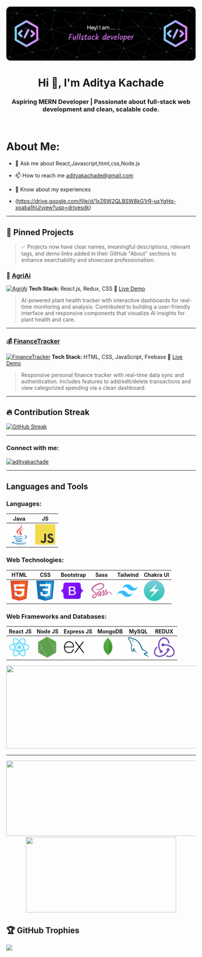 ![Header](./pic.png)
<h1 align="center">Hi 👋, I'm Aditya Kachade</h1>
<h3 align="center">Aspiring MERN Developer | Passionate about full-stack web development and clean, scalable code.</h3>

<div id="header" align="center">
  <img src="https://komarev.com/ghpvc/?username=adityakachade&style=for-the-badge&color=orange" alt=""/>
</div>


#  About Me:

- 💬 Ask me about React,Javascript,html,css,Node.js<br>

- 📫 How to reach me adityakachade@gmail.com

- 📄 Know about my experiences
- (https://drive.google.com/file/d/1xZ6W2QLBSW8kG1rR-uxYgHq-xpaba1hU/view?usp=drivesdk)

---

## 📌 Pinned Projects

> ✅ Projects now have clear names, meaningful descriptions, relevant tags, and demo links added in their GitHub "About" sections to enhance searchability and showcase professionalism.

### 🌱 [AgriAi](https://github.com/adityakachade/AgriAi)

[![AgriAi](https://github-readme-stats.vercel.app/api/pin/?username=adityakachade\&repo=AgriAi)](https://github.com/adityakachade/AgriAi)
**Tech Stack:** React.js, Redux, CSS
🔗 [Live Demo](https://agriaiapp.netlify.app)

> AI-powered plant health tracker with interactive dashboards for real-time monitoring and analysis.
> Contributed to building a user-friendly interface and responsive components that visualize AI insights for plant health and care.

---

### 💰 [FinanceTracker](https://github.com/adityakachade/FinanceTracker)

[![FinanceTracker](https://github-readme-stats.vercel.app/api/pin/?username=adityakachade\&repo=FinanceTracker)](https://github.com/adityakachade/FinanceTracker)
**Tech Stack:** HTML, CSS, JavaScript, Firebase
🔗 [Live Demo](https://trackthefinance.netlify.app)

> Responsive personal finance tracker with real-time data sync and authentication.
> Includes features to add/edit/delete transactions and view categorized spending via a clean dashboard.
---


## 🔥 Contribution Streak

[![GitHub Streak](https://streak-stats.demolab.com/?user=adityakachade)](https://git.io/streak-stats)


---

<h3 align="left">Connect with me:</h3>
<p align="left">
  <a href="https://www.linkedin.com/in/adityakachade/" target="blank">
    <img align="center" src="https://raw.githubusercontent.com/rahuldkjain/github-profile-readme-generator/master/src/images/icons/Social/linked-in-alt.svg" alt="adityakachade" height="30" width="40" />
  </a>
  
</a>

</p>

---

## Languages and Tools 
<div>

### Languages:
| Java | JS | 
|----------|----------|
|  <img src="https://github.com/devicons/devicon/blob/master/icons/java/java-original.svg" title="Python"  alt="Python" width="55" height="55"/>  |  <img src="https://github.com/devicons/devicon/blob/master/icons/javascript/javascript-original.svg" title="JavaScript" alt="JavaScript" width="55" height="55"/> | 

  
### Web Technologies:


| HTML | CSS | Bootstrap | Sass | Tailwind | Chakra UI | 
|----------|----------|----------|----------|----------|----------|
|  <img src="https://github.com/devicons/devicon/blob/master/icons/html5/html5-original.svg" title="html5"  alt="html5" width="55" height="55"/>|  <img src="https://github.com/devicons/devicon/blob/master/icons/css3/css3-original.svg" title="CSS3"  alt="CSS3" width="55" height="55"/>|  <img src="https://github.com/devicons/devicon/blob/master/icons/bootstrap/bootstrap-original.svg" title="bootstrap" alt="bootstrap" width="60" height="55"/>|  <img src="https://github.com/devicons/devicon/blob/master/icons/sass/sass-original.svg" title="Sass" alt="Sass" width="55" height="55"/>|  <img src="https://github.com/devicons/devicon/blob/master/icons/tailwindcss/tailwindcss-original.svg" title="Tailwind" alt="Tailwind" width="55" height="55"/>|  <img src="https://github.com/chakra-ui/chakra-ui/blob/main/media/logomark-colored.svg" title="Chakra" alt="Chakra" width="55" height="55"/>| 


### Web Frameworks and Databases:


| React JS | Node JS | Express JS | MongoDB | MySQL | REDUX |
|----------|----------|----------|----------|----------|----------|
|<img src="https://github.com/devicons/devicon/blob/master/icons/react/react-original.svg" title="React" alt="React" width="55" height="55"/>|<img src="https://github.com/devicons/devicon/blob/master/icons/nodejs/nodejs-plain.svg" title="Node" alt="Node" width="55" height="55"/>|<img src="https://github.com/devicons/devicon/blob/master/icons/express/express-original.svg" title="Express" alt="Express" width="55" height="55"/>|<img src="https://github.com/devicons/devicon/blob/master/icons/mongodb/mongodb-original.svg" title="MongoDB" alt="MongoDB" width="55" height="55"/>|<img src="https://github.com/devicons/devicon/blob/master/icons/mysql/mysql-original.svg" title="Mysql" alt="Mysql" width="55" height="55"/>|<img src="https://github.com/devicons/devicon/blob/master/icons/redux/redux-original.svg" title="Redux" alt="Redux" width="55" height="55"/>|



  
<p align="center">
  <img width="800" height="220" src="https://github-readme-streak-stats.herokuapp.com/?user=adityakachade&theme=merko&hide_border=true&border_radius=5&card_width=800">
</p>

---


<p align="center">
  <img width="600" height="200" src="https://github-readme-stats.vercel.app/api?username=adityakachade&theme=merko&show_icons=true"><br/>
  <img width="400" height="200" src="https://github-readme-stats.vercel.app/api/top-langs/?username=adityakachade&theme=merko&size_weight=0.15&count_weight=0.5&layout=compact">
</p>
 

## 🏆 GitHub Trophies
![](https://github-profile-trophy.vercel.app/?username=adityakachade&theme=matrix&no-frame=false&no-bg=false&margin-w=6)
